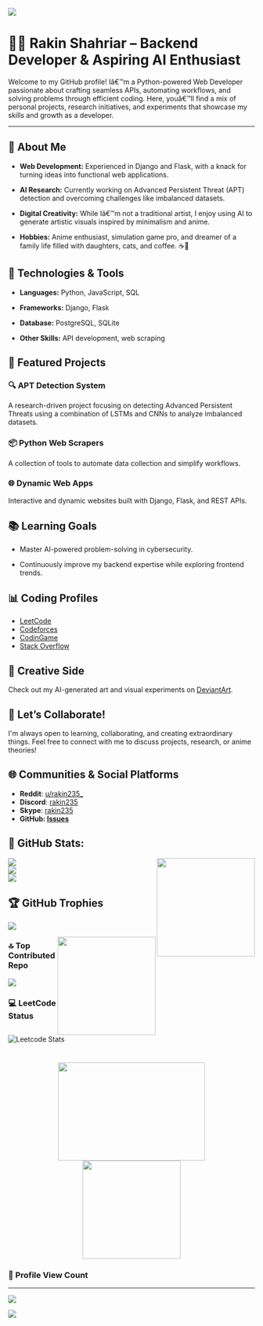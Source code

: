 ![](https://capsule-render.vercel.app/api?type=waving&color=gradient&height=100&section=header)


# 👨‍💻 Rakin Shahriar – Backend Developer & Aspiring AI Enthusiast



Welcome to my GitHub profile! Iâ€™m a Python-powered Web Developer passionate about crafting seamless APIs, automating workflows, and solving problems through efficient coding. Here, youâ€™ll find a mix of personal projects, research initiatives, and experiments that showcase my skills and growth as a developer.

---

## 🚀 About Me
- **Web Development:** Experienced in Django and Flask, with a knack for turning ideas into functional web applications.

- **AI Research:** Currently working on Advanced Persistent Threat (APT) detection and overcoming challenges like imbalanced datasets.

- **Digital Creativity:** While Iâ€™m not a traditional artist, I enjoy using AI to generate artistic visuals inspired by minimalism and anime.


- **Hobbies:** Anime enthusiast, simulation game pro, and dreamer of a family life filled with daughters, cats, and coffee. ☕🐾



## 🔧 Technologies & Tools

- **Languages:** Python, JavaScript, SQL

- **Frameworks:** Django, Flask

- **Database:** PostgreSQL, SQLite

- **Other Skills:** API development, web scraping



## 🌟 Featured Projects
### 🔍 APT Detection System

A research-driven project focusing on detecting Advanced Persistent Threats using a combination of LSTMs and CNNs to analyze imbalanced datasets.
### 📦 Python Web Scrapers
A collection of tools to automate data collection and simplify workflows.

### 🌐 Dynamic Web Apps

Interactive and dynamic websites built with Django, Flask, and REST APIs.


## 📚 Learning Goals

- Master AI-powered problem-solving in cybersecurity.

- Continuously improve my backend expertise while exploring frontend trends.


## 📊 Coding Profiles
- [LeetCode](https://leetcode.com/rakin54/)  
- [Codeforces](https://codeforces.com/profile/rakinsp)  
- [CodinGame](https://www.codingame.com/profile/6a1471f84e75952896860e9f55bd5c262906375)  
- [Stack Overflow](https://stackoverflow.com/users/16396049/rakin235?tab=profile)  
<!-- - [CodeSignal](https://app.codesignal.com/profile/rakin_shah_p)  -->




## 🎨 Creative Side


Check out my AI-generated art and visual experiments on [DeviantArt](https://www.deviantart.com/rakin235).


## 🤝 Let’s Collaborate!


I'm always open to learning, collaborating, and creating extraordinary things. Feel free to connect with me to discuss projects, research, or anime theories!



## 🌐 Communities & Social Platforms  

- **Reddit**: [u/rakin235_](https://www.reddit.com/user/rakin235_)  
- **Discord**: [rakin235](https://discord.com/users/rakin235)
- **Skype**: [rakin235](https://join.skype.com/invite/wdX8t4JazeJ7)
- **GitHub: [Issues](https://github.com/rakinplaban/rakinplaban/issues)** 




## 💫 GitHub Stats:

<img align="right" id="updatable" src="https://i.imgur.com/SykRSJE.png" height="200">

![](https://github-readme-stats.vercel.app/api?username=rakinplaban&theme=dark&hide_border=false&include_all_commits=false&count_private=false)<br/>
![](https://github-readme-streak-stats.herokuapp.com/?user=rakinplaban&theme=dark&hide_border=false)<br/>
![](https://github-readme-stats.vercel.app/api/top-langs/?username=rakinplaban&theme=dark&hide_border=false&include_all_commits=false&count_private=false&layout=compact)


## 🏆 GitHub Trophies

![](https://github-profile-trophy.vercel.app/?username=rakinplaban&theme=radical&no-frame=false&no-bg=true&margin-w=4)


<!-- <img align="right" src="https://i.imgur.com/5GupOun.gif" height="200"> -->
<img align="right" src="https://i.imgur.com/qLqoHew.jpg" height="200">



### 🔝 Top Contributed Repo

![](https://github-contributor-stats.vercel.app/api?username=rakinplaban&limit=5&theme=dark&combine_all_yearly_contributions=true)

### 💻 LeetCode Status
![Leetcode Stats](https://leetcard.jacoblin.cool/rakin54)


<h1 align="center">
    <img src="https://i.imgur.com/8FbSeBG.gif" height="200" width="300">
    <!-- <img src="https://i.imgur.com/mCGpcqd.gifv" height="200"> -->
    <img src="https://images-wixmp-ed30a86b8c4ca887773594c2.wixmp.com/f/35c28fac-51f7-4c2f-be4c-b71f511d1cb6/dhrmoax-61b52640-df53-4ab4-a213-0f05760cf143.png/v1/fill/w_1182,h_676,q_70,strp/software_programmer_updated__by_rakin235_dhrmoax-pre.jpg?token=eyJ0eXAiOiJKV1QiLCJhbGciOiJIUzI1NiJ9.eyJzdWIiOiJ1cm46YXBwOjdlMGQxODg5ODIyNjQzNzNhNWYwZDQxNWVhMGQyNmUwIiwiaXNzIjoidXJuOmFwcDo3ZTBkMTg4OTgyMjY0MzczYTVmMGQ0MTVlYTBkMjZlMCIsIm9iaiI6W1t7ImhlaWdodCI6Ijw9NzMyIiwicGF0aCI6IlwvZlwvMzVjMjhmYWMtNTFmNy00YzJmLWJlNGMtYjcxZjUxMWQxY2I2XC9kaHJtb2F4LTYxYjUyNjQwLWRmNTMtNGFiNC1hMjEzLTBmMDU3NjBjZjE0My5wbmciLCJ3aWR0aCI6Ijw9MTI4MCJ9XV0sImF1ZCI6WyJ1cm46c2VydmljZTppbWFnZS5vcGVyYXRpb25zIl19.5Tvxogmz4zXxak8Ovr_j4HxT_vxBZMlVGkn4Azw_w4g" height="200">
    
</h1>




### 👀 Profile View Count
---
<!--
![](https://komarev.com/ghpvc/?username=rakinplaban)
![](https://count.getloli.com/get/@rakinplaban.github.readme)
-->
![](https://count.getloli.com/@rakinplaban?name=rakinplaban&theme=ai-1&padding=7&offset=0&align=top&scale=1&pixelated=1&darkmode=auto)


![](https://capsule-render.vercel.app/api?type=waving&color=gradient&height=100&section=footer)
